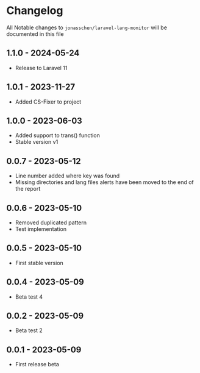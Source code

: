 # Changelog

All Notable changes to `jonasschen/laravel-lang-monitor` will be documented in this file

## 1.1.0 - 2024-05-24

-   Release to Laravel 11

## 1.0.1 - 2023-11-27

-   Added CS-Fixer to project

## 1.0.0 - 2023-06-03

-   Added support to trans() function
-   Stable version v1

## 0.0.7 - 2023-05-12

-   Line number added where key was found
-   Missing directories and lang files alerts have been moved to the end of the report

## 0.0.6 - 2023-05-10

-   Removed duplicated pattern
-   Test implementation

## 0.0.5 - 2023-05-10

-   First stable version

## 0.0.4 - 2023-05-09

-   Beta test 4

## 0.0.2 - 2023-05-09

-   Beta test 2

## 0.0.1 - 2023-05-09

-   First release beta
